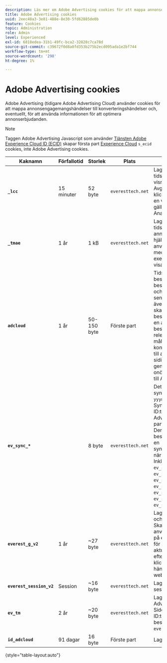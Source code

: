 ```yaml
---
description: Läs mer om Adobe Advertising cookies för att mappa annonsevenemang till konverteringshändelser och, eventuellt, använda den informationen för att optimera annonsanbud.
title: Adobe Advertising cookies
uuid: 2eec48a3-3e81-488e-8e30-5fd62885de0b
feature: Cookies
topic: Administration
role: Admin
level: Experienced
exl-id: 6818edea-31b1-49fc-bca2-32828c7ca78d
source-git-commit: c39672f0d8a0fd353b275b2ecd095ada1e2bf744
workflow-type: tm+mt
source-wordcount: '298'
ht-degree: 1%

---
```


# Adobe Advertising cookies

Adobe Advertising (tidigare Adobe Advertising Cloud) använder cookies för att mappa annonsengagemangshändelser till konverteringshändelser och, eventuellt, för att använda informationen för att optimera annonserbjudanden.

>[!NOTE]
>
>Taggen Adobe Advertising Javascript som använder [Tjänsten Adobe Experience Cloud ID (ECID)](https://experienceleague.adobe.com/docs/id-service/using/intro/overview.html) skapar första part [Experience Cloud](experience-cloud.md) `s_ecid` cookies, inte Adobe Advertising cookies.

| Kaknamn | Förfallotid | Storlek | Plats | Beskrivning |
| --- | --- | --- | --- | --- |
| **`_lcc`** | 15 minuter | 52 byte | `everesttech.net` | Lagrar ID:n och tidsstämplar för visningsklickningar. Avgör om en klickningshändelse på en visningsannons gäller för en Adobe Analytics-träff. |
| **`_tmae`** | 1 år | 1 kB | `everesttech.net` | Lagrar kodade ID:n och tidsstämplar för annonsinsatser med hjälp av DSP. Inkluderar användarinteraktion med annonser, till exempel annonser som visades senast |
| **`adcloud`** | 1 år | 50-150 byte | Förste part | Tidsstämplar för besökarens senaste besök på webbplatsen och besökarens senaste sökklick. Lagrar även `ef_id` som skapades när besökaren klickade på en annons. Kopplar besökar-ID:t till relevanta målgruppssegment och konverteringar. Hjälper till att optimera sidinläsningstiden genom att undvika onödiga förfrågningar till Adobe. |
| **`ev_sync_*`** |  | 8 byte | `everesttech.net` | Det datum då synkronisering utförs i `yyymmdd` format. Synkroniserar besökar-ID:t för Adobe Advertising med partnerannonsutbytet. Den skapas för nya besökare och skickar en synkroniseringsbegäran när den har gått ut. Inkluderar cookies `ev_sync_ax`, `ev_sync_bk`, `ev_sync_dd`, `ev_sync_fs`, `ev_sync_ix`, `ev_sync_nx`, `ev_sync_ox`, `ev_sync_pm`, `ev_sync_rc`, `ev_sync_tm`och `ev_sync_yh`. |
| **`everest_g_v2`** | 1 år | ~27 byte | `everesttech.net` | Lagrar webbläsarens och besökarens ID. Skapas efter att en användare först klickat på en annons. Används för att mappa den aktuella och efterföljande klickningen till andra händelser på webbplatsen. |
| **`everest_session_v2`** | Session | ~16 byte | `everesttech.net` | Lagrar aktuellt sessions-ID. |
| **`ev_tm`** | 2 år | ~20 byte | `everesttech.net` | Lagrar Adobe Advertising Demand Side Platform (DSP)-ID:t. Motsvarar besökar-ID:t i `everest_g_v2` cookie. |
| **`id_adcloud`** | 91 dagar | 16 byte | Förste part | Lagrar besökar-ID:t. |

{style="table-layout:auto"}

